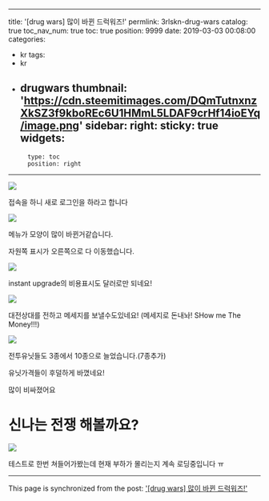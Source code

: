 
---
title: '[drug wars] 많이 바뀐 드럭워즈!'
permlink: 3rlskn-drug-wars
catalog: true
toc_nav_num: true
toc: true
position: 9999
date: 2019-03-03 00:08:00
categories:
- kr
tags:
- kr
- drugwars
thumbnail: 'https://cdn.steemitimages.com/DQmTutnxnzXkSZ3f9kboREc6U1HMmL5LDAF9crHf14ioEYq/image.png'
sidebar:
    right:
        sticky: true
widgets:
    -
        type: toc
        position: right
---


![](https://cdn.steemitimages.com/DQmTutnxnzXkSZ3f9kboREc6U1HMmL5LDAF9crHf14ioEYq/image.png)

접속을 하니 새로 로그인을 하라고 합니다

![](https://cdn.steemitimages.com/DQmUCRZWLyzx9qXUEXhikdsnTueTGrfeD5HFomMCLRHgqeC/image.png)

메뉴가  모양이 많이 바뀐거같습니다.

자원쪽 표시가 오른쪽으로 다 이동했습니다.

![](https://cdn.steemitimages.com/DQmc1Qv59qJAX8yAhhvHEnaySJCi2oJS9PDpU53xDPpea5Z/image.png)

instant upgrade의 비용표시도 달러로만 되네요!

![](https://cdn.steemitimages.com/DQmeJCerQxcThaquWdySLjd3qaqRhD9T89g1zATYLYUdxTn/image.png)

대전상대를 전하고 메세지를 보낼수도있네요!
(메세지로 돈내놔! SHow me The Money!!!)

![](https://cdn.steemitimages.com/DQmb1z5ddcvsXnSB15158e2k7LDWhsZL65qpdZYwxCcNiFP/image.png)

전투유닛들도 3종에서 10종으로 늘었습니다.(7종추가)

유닛가격들이 후덜하게 바꼈네요!

많이 비싸졌어요


# 신나는 전쟁 해볼까요?



![](https://cdn.steemitimages.com/DQmXLPx5fYiAEMVyqzpZqgfi5hQzKBCCH2ruX8qFdWc1ywH/image.png)

테스트로 한번 쳐들어가봤는데 현재 부하가 몰리는지 계속 로딩중입니다 ㅠ

- - -

This page is synchronized from the post: ['[drug wars] 많이 바뀐 드럭워즈!'](https://steemit.com/@virus707/3rlskn-drug-wars)
